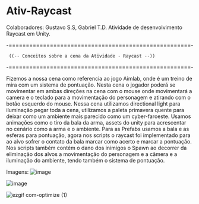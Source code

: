 # Ativ-Raycast
Colaboradores: Gustavo S.S, Gabriel T.D.  Atividade de desenvolvimento Raycast em Unity.


-=====================================================- 

     ((-- Conceitos sobre a cena da Atividade - Raycast --))

-=====================================================-

Fizemos a nossa cena como referencia ao jogo Aimlab, onde é um treino de mira com um sistema de pontuação.
Nesta cena o jogador poderá se movimentar em ambas direções na cena com o mouse onde movimentará a camera e o teclado para a movimentação do personagem e atirando com o botão esquerdo do mouse.
Nessa cena utilizamos directional light para iluminação pegar toda a cena, utilizamos a paleta primavera quente para deixar como um ambiente mais parecido como um cyber-faroeste. Usamos animações como o tiro da bala da arma, assets do unity para acrescentar no cenário como a arma e o ambiente.
Para as Prefabs usamos a bala e as esferas para pontuação, agora nos scripts o raycast foi implementado para ao alvo sofrer o contato da bala marcar como acerto e marcar a pontuação. Nos scripts também contém o dano dos inimigos o Spawn ao decorrer da eliminação dos alvos a movimentação do personagem e a câmera e a iluminação do ambiente, tendo também o sistema de pontuação.

Imagens:
![image](https://github.com/yGabrielT/Ativ-Raycast/assets/95586355/eb0f1a2a-94b4-4452-8ab1-e6b08dd393ef)

![image](https://github.com/yGabrielT/Ativ-Raycast/assets/95586355/5560c3f9-5e5f-487e-9d5c-0c6c032f02fa)

![ezgif com-optimize (1)](https://github.com/yGabrielT/Ativ-Raycast/assets/95586355/539cf51f-ead0-4f2c-86c2-158bf93f5dfb)
